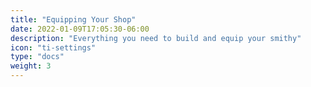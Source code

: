 ```yaml
---
title: "Equipping Your Shop"
date: 2022-01-09T17:05:30-06:00
description: "Everything you need to build and equip your smithy"
icon: "ti-settings"
type: "docs"
weight: 3
---
```

